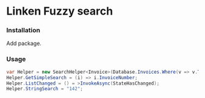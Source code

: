 ﻿# Linken Fuzzy search

### Installation

Add package.

### Usage

```csharp
var Helper = new SearchHelper<Invoice>(Database.Invoices.Where(v => v.Type == 03).ToList());
Helper.GetSimpleSearch = (i) => i.InvoiceNumber;
Helper.ListChanged = () = >InvokeAsync(StateHasChanged);
Helper.StringSearch = "142";
```